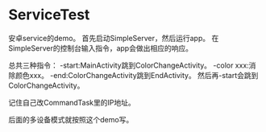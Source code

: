 # ServiceTest
安卓service的demo。
首先启动SimpleServer，然后运行app。
在SimpleServer的控制台输入指令，app会做出相应的响应。

总共三种指令：
-start:MainActivity跳到ColorChangeActivity。
-color xxx:消除颜色xxx。
-end:ColorChangeActivity跳到EndActivity。
然后再-start会跳到ColorChangeActivity。

记住自己改CommandTask里的IP地址。

后面的多设备模式就按照这个demo写。
